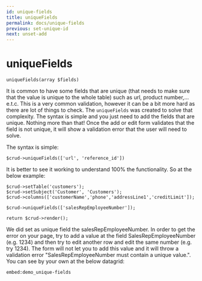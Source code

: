```yaml
---
id: unique-fields
title: uniqueFields
permalink: docs/unique-fields
previous: set-unique-id
next: unset-add
---
```


# uniqueFields


<pre><code class="language-php">uniqueFields(array $fields)</code></pre>
It is common to have some fields that are unique (that needs to make sure that the value is unique to the whole table) such as url, product number,... e.t.c. This is a very common validation, however it can be a bit more hard as there are lot of things to check. The <code>uniqueFields</code> was created to solve that complexity. The syntax is simple and you just need to add the fields that are unique. Nothing more than that! Once the add or edit form validates that the field is not unique, it will show a validation error that the user will need to solve.

The syntax is simple:
<pre><code class="language-php">$crud->uniqueFields(['url', 'reference_id'])</code></pre>

It is better to see it working to understand 100% the functionality. So at the below example:
<pre><code class="language-php">$crud->setTable('customers');
$crud->setSubject('Customer', 'Customers');
$crud->columns(['customerName','phone','addressLine1','creditLimit']);

$crud->uniqueFields(['salesRepEmployeeNumber']);

return $crud->render();</code></pre>

We did set as unique field the salesRepEmployeeNumber. In order to get the error on your page, try to add a value at the field SalesRepEmployeeNumber (e.g. 1234) and then try to edit another row and edit the same number (e.g. try 1234). The form will not let you to add this value and it will throw a validation error "SalesRepEmployeeNumber must contain a unique value.". You can see by your own at the below datagrid:

`embed:demo_unique-fields`